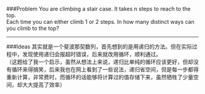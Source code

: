 ###Problem
You are climbing a stair case. It takes n steps to reach to the top.  
Each time you can either climb 1 or 2 steps. In how many distinct ways can you climb to the top?  

---

###Ideas
其实就是一个斐波那契数列，首先想到的是用递归的方法。但在实际过程中，发现使用递归会报超时错误，后来就改用循环，顺利通过。  
（这题给了我一个启示，虽然从想法上来说，递归比单纯的循环应该更好，但却没有循环来得搞笑，后来我也在网上看到了一些说法，递归省空间，但是每一步都得重新计算，非常费时，而循环的话能够将计算过的值存储下来，虽然牺牲了少量空间，却大大提高了效率）
